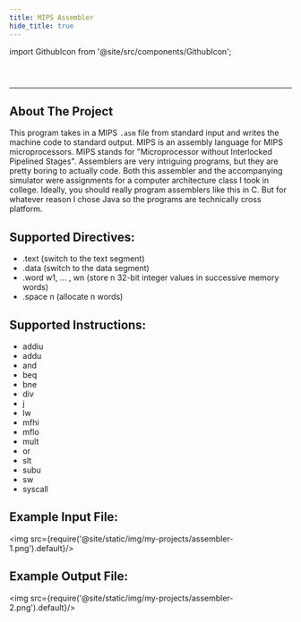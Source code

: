 ```yaml
---
title: MIPS Assembler
hide_title: true
---
```


import GithubIcon from '@site/src/components/GithubIcon';

<header>
    <GithubIcon title="MIPS Assembler" link="https://github.com/Logon27/Mips-Assembler"/>
</header>

---

## About The Project

This program takes in a MIPS `.asm` file from standard input and writes the machine code to standard output. MIPS is an assembly language for MIPS microprocessors. MIPS stands for "Microprocessor without Interlocked Pipelined Stages". Assemblers are very intriguing programs, but they are pretty boring to actually code. Both this assembler and the accompanying simulator were assignments for a computer architecture class I took in college. Ideally, you should really program assemblers like this in C. But for whatever reason I chose Java so the programs are technically cross platform.

## Supported Directives:
* .text (switch to the text segment)
* .data (switch to the data segment)
* .word w1, ... , wn (store n 32-bit integer values in successive memory words)
* .space n (allocate n words)

## Supported Instructions:
* addiu
* addu
* and
* beq
* bne
* div
* j
* lw
* mfhi
* mflo
* mult
* or
* slt
* subu
* sw
* syscall

## Example Input File:

<img src={require('@site/static/img/my-projects/assembler-1.png').default}/>

## Example Output File:

<img src={require('@site/static/img/my-projects/assembler-2.png').default}/>
